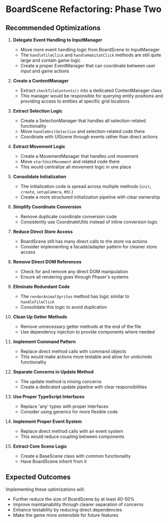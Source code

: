 # BoardScene Refactoring: Phase Two

## Recommended Optimizations

1. **Delegate Event Handling to InputManager**
   - Move more event handling logic from BoardScene to InputManager
   - The `handleTileClick` and `handleHabitatClick` methods are still quite large and contain game logic
   - Create a proper EventManager that can coordinate between user input and game actions

2. **Create a ContentManager**
   - Extract `checkTileContents()` into a dedicated ContentManager class
   - This manager would be responsible for querying entity positions and providing access to entities at specific grid locations

3. **Extract Selection Logic**
   - Create a SelectionManager that handles all selection-related functionality
   - Move `handleUnitSelection` and selection-related code there
   - Coordinate with UIScene through events rather than direct actions

4. **Extract Movement Logic**
   - Create a MovementManager that handles unit movement
   - Move `startUnitMovement` and related code there
   - This would centralize all movement logic in one place

5. **Consolidate Initialization**
   - The initialization code is spread across multiple methods (`init`, `create`, `setupCamera`, etc.)
   - Create a more structured initialization pipeline with clear ownership

6. **Simplify Coordinate Conversion**
   - Remove duplicate coordinate conversion code
   - Consistently use CoordinateUtils instead of inline conversion logic

7. **Reduce Direct Store Access**
   - BoardScene still has many direct calls to the store via actions
   - Consider implementing a facade/adapter pattern for cleaner store access

8. **Remove Direct DOM References**
   - Check for and remove any direct DOM manipulation
   - Ensure all rendering goes through Phaser's systems

9. **Eliminate Redundant Code**
   - The `renderAnimalSprites` method has logic similar to `handleTileClick`
   - Consolidate this logic to avoid duplication

10. **Clean Up Getter Methods**
    - Remove unnecessary getter methods at the end of the file
    - Use dependency injection to provide components where needed

11. **Implement Command Pattern**
    - Replace direct method calls with command objects
    - This would make actions more testable and allow for undo/redo functionality

12. **Separate Concerns in Update Method**
    - The update method is mixing concerns
    - Create a dedicated update pipeline with clear responsibilities

13. **Use Proper TypeScript Interfaces**
    - Replace 'any' types with proper interfaces
    - Consider using generics for more flexible code

14. **Implement Proper Event System**
    - Replace direct method calls with an event system
    - This would reduce coupling between components

15. **Extract Core Scene Logic**
    - Create a BaseScene class with common functionality
    - Have BoardScene inherit from it

## Expected Outcomes

Implementing these optimizations will:
- Further reduce the size of BoardScene by at least 40-50%
- Improve maintainability through clearer separation of concerns
- Enhance testability by reducing direct dependencies
- Make the game more extensible for future features 